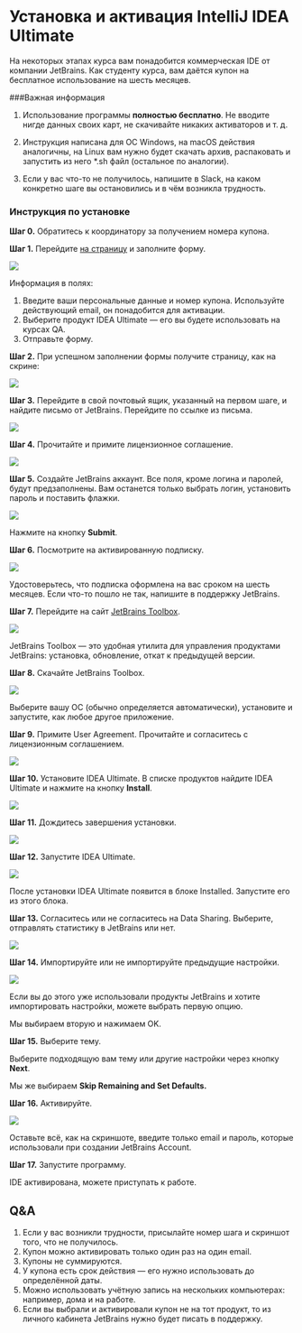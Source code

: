 # Установка и активация IntelliJ IDEA Ultimate

На некоторых этапах курса вам понадобится коммерческая IDE от компании JetBrains. Как студенту курса, вам даётся купон на бесплатное использование на шесть месяцев.

###Важная информация

1. Использование программы **полностью бесплатно**. Не вводите нигде данных своих карт, не скачивайте никаких активаторов и т. д.

2. Инструкция написана для ОС Windows, на macOS действия аналогичны, на Linux вам нужно будет скачать архив, распаковать и запустить из него *.sh файл (остальное по аналогии).

2. Если у вас что-то не получилось, напишите в Slack, на каком конкретно шаге вы остановились и в чём возникла трудность.

### Инструкция по установке

**Шаг 0.** Обратитесь к координатору за получением номера купона.

**Шаг 1.** Перейдите [на страницу](https://www.jetbrains.com/store/redeem/) и заполните форму.

![](pic/idea/step1.png)

Информация в полях:

1. Введите ваши персональные данные и номер купона. Используйте действующий email, он понадобится для активации.
2. Выберите продукт IDEA Ultimate — его вы будете использовать на курсах QA.
3. Отправьте форму.

**Шаг 2.** При успешном заполнении формы получите страницу, как на скрине:

![](pic/idea/step2.png)

**Шаг 3.** Перейдите в свой почтовый ящик, указанный на первом шаге, и найдите письмо от JetBrains. Перейдите по ссылке из письма.

![](pic/idea/step3.png)

**Шаг 4.** Прочитайте и примите лицензионное соглашение.

![](pic/idea/step4.png)

**Шаг 5.** Создайте JetBrains аккаунт. Все поля, кроме логина и паролей, будут предзаполнены. Вам останется только выбрать логин, установить пароль и поставить флажки.

![](pic/idea/step5.png)

Нажмите на кнопку **Submit**.

**Шаг 6.** Посмотрите на активированную подписку.

![](pic/idea/step6.png)

Удостоверьтесь, что подписка оформлена на вас сроком на шесть месяцев. Если что-то пошло не так, напишите в поддержку JetBrains.

**Шаг 7.** Перейдите на сайт [JetBrains Toolbox](https://www.jetbrains.com/toolbox-app/).

![](pic/idea/step7.png)

JetBrains Toolbox — это удобная утилита для управления продуктами JetBrains: установка, обновление, откат к предыдущей версии.

**Шаг 8.** Скачайте JetBrains Toolbox.

![](pic/idea/step8.png)

Выберите вашу ОС (обычно определяется автоматически), установите и запустите, как любое другое приложение.

**Шаг 9.** Примите User Agreement. Прочитайте и согласитесь с лицензионным соглашением.

![](pic/idea/step9.png)

**Шаг 10.** Установите IDEA Ultimate. В списке продуктов найдите IDEA Ultimate и нажмите на кнопку **Install**.

![](pic/idea/step10.png)

**Шаг 11.** Дождитесь завершения установки.

![](pic/idea/step11.png)

**Шаг 12.** Запустите IDEA Ultimate.

![](pic/idea/step12.png)

После установки IDEA Ultimate появится в блоке Installed. Запустите его из этого блока.

**Шаг 13.** Согласитесь или не согласитесь на Data Sharing. Выберите, отправлять статистику в JetBrains или нет.

![](pic/idea/step13.png)

**Шаг 14.** Импортируйте или не импортируйте предыдущие настройки.

![](pic/idea/step14.png)

Если вы до этого уже использовали продукты JetBrains и хотите импортировать настройки, можете выбрать первую опцию.

Мы выбираем вторую и нажимаем OK.

**Шаг 15.** Выберите тему.

Выберите подходящую вам тему или другие настройки через кнопку **Next**.

Мы же выбираем **Skip Remaining and Set Defaults.**

**Шаг 16.** Активируйте.

![](pic/idea/step16.png)

Оставьте всё, как на скриншоте, введите только email и пароль, которые использовали при создании JetBrains Account.

**Шаг 17.** Запустите программу.

IDE активирована, можете приступать к работе.

## Q&A

1. Если у вас возникли трудности, присылайте номер шага и скриншот того, что не получилось.
1. Купон можно активировать только один раз на один email.
1. Купоны не суммируются.
1. У купона есть срок действия — его нужно использовать до определённой даты.
1. Можно использовать учётную запись на нескольких компьютерах: например, дома и на работе.
1. Если вы выбрали и активировали купон не на тот продукт, то из личного кабинета JetBrains нужно будет писать в поддержку.
